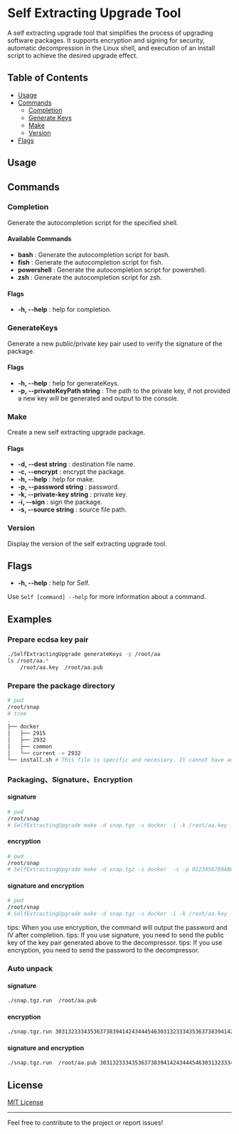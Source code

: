 # Self Extracting Upgrade Tool

A self extracting upgrade tool that simplifies the process of upgrading software packages. It supports encryption and signing for security, automatic decompression in the Linux shell, and execution of an install script to achieve the desired upgrade effect.

## Table of Contents

* [Usage]()
* [Commands]()
  * [Completion]()
  * [Generate Keys]()
  * [Make]()
  * [Version]()
* [Flags]()

## Usage


## Commands

### Completion

Generate the autocompletion script for the specified shell.


#### Available Commands

* **bash** : Generate the autocompletion script for bash.
* **fish** : Generate the autocompletion script for fish.
* **powershell** : Generate the autocompletion script for powershell.
* **zsh** : Generate the autocompletion script for zsh.

#### Flags

* **-h, --help** : help for completion.

### GenerateKeys

Generate a new public/private key pair used to verify the signature of the package.

#### Flags

* **-h, --help** : help for generateKeys.
* **-p, --privateKeyPath string** : The path to the private key, if not provided a new key will be generated and output to the console.

### Make

Create a new self extracting upgrade package.

#### Flags

* **-d, --dest string** : destination file name.
* **-c, --encrypt** : encrypt the package.
* **-h, --help** : help for make.
* **-p, --password string** : password.
* **-k, --private-key string** : private key.
* **-i, --sign** : sign the package.
* **-s, --source string** : source file path.

### Version

Display the version of the self extracting upgrade tool.

## Flags

* **-h, --help** : help for Self.

Use `Self [command] --help` for more information about a command.

## Examples

### Prepare ecdsa key pair
```bash
./SelfExtractingUpgrade generateKeys -p /root/aa
ls /root/aa.*
    /root/aa.key  /root/aa.pub
```
### Prepare the package directory
```bash
# pwd
/root/snap
# tree
.
├── docker
│   ├── 2915
│   ├── 2932
│   ├── common
│   └── current -> 2932
└── install.sh # This file is specific and necessary. It cannot have any other name. All decompressed logic should be in it.

```

### Packaging、Signature、Encryption

#### signature
```bash
# pwd
/root/snap
# SelfExtractingUpgrade make -d snap.tgz -s docker -i -k /root/aa.key
```

#### encryption
```bash
# pwd
/root/snap
# SelfExtractingUpgrade make -d snap.tgz -s docker  -c -p 0123456789ABCDEF0123456789ABCDEF
```

#### signature and encryption
```bash 
# pwd
/root/snap
# SelfExtractingUpgrade make -d snap.tgz -s docker -i -k /root/aa.key -c -p 0123456789ABCDEF0123456789ABCDEF
```

tips: When you use encryption, the command will output the password and IV after completion.
tips: If you use signature, you need to send the public key of the key pair generated above to the decompressor.
tips: If you use encryption, you need to send the password to the decompressor.

### Auto unpack
#### signature
```bash 
./snap.tgz.run  /root/aa.pub
```
#### encryption
```bash
./snap.tgz.run 3031323334353637383941424344454630313233343536373839414243444546 4e3050324e314b364135583850384e33
```
#### signature and encryption
```bash
./snap.tgz.run  /root/aa.pub 3031323334353637383941424344454630313233343536373839414243444546 4e3050324e314b364135583850384e33
```

## License

[MIT License](https://kimi.moonshot.cn/chat/LICENSE)

---

Feel free to contribute to the project or report issues!

